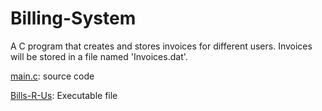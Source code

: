 # Billing-System

A C program that creates and stores invoices for different users. Invoices will be stored in a file named 'Invoices.dat'.

[main.c](/main.c): source code

[Bills-R-Us](/Bills-R-Us): Executable file
